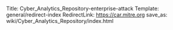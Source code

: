 Title: Cyber_Analytics_Repository-enterprise-attack
Template: general/redirect-index
RedirectLink: https://car.mitre.org
save_as: wiki/Cyber_Analytics_Repository/index.html